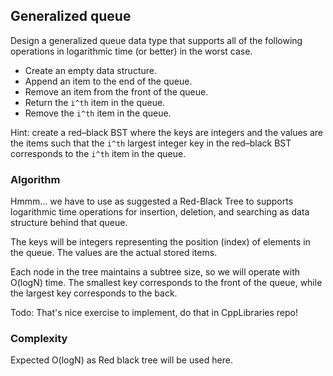 ## Generalized queue

Design a generalized queue data type that supports all of the following
operations in logarithmic time (or better) in the worst case.

- Create an empty data structure.
- Append an item to the end of the queue.
- Remove an item from the front of the queue.
- Return the `i^th` item in the queue.
- Remove the `i^th` item in the queue.

Hint: create a red–black BST where the keys are integers and the values are the
items such that the  `i^th` largest integer key in the red–black BST corresponds
to the `i^th` item in the queue.

### Algorithm

Hmmm... we have to use as suggested a Red-Black Tree to supports logarithmic
time operations for insertion, deletion, and searching as data structure behind that queue.

The keys will be integers representing the position (index) of elements in the
queue. The values are the actual stored items.

Each node in the tree maintains a subtree size, so we will operate with O(logN) time.
The smallest key corresponds to the front of the queue, while the largest key corresponds to the back.

Todo: That's nice exercise to implement, do that in CppLibraries repo!

### Complexity

Expected O(logN) as Red black tree will be used here. 